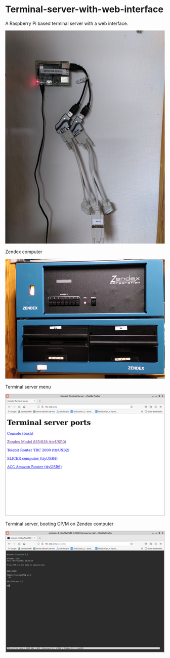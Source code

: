 # Terminal-server-with-web-interface
A Raspberry Pi based terminal server with a web interface.


![Terminal server](pictures/Terminal_server.png?raw=true)

Zendex computer

![Zendex computer](pictures/Zendex_computer.png?raw=true)

Terminal server menu

![Terminal server menu](pictures/Terminal_server_menu.png?raw=true)

Terminal server, booting CP/M on Zendex computer

![Terminal server CPM](pictures/Terminal_server_CPM.png?raw=true)
